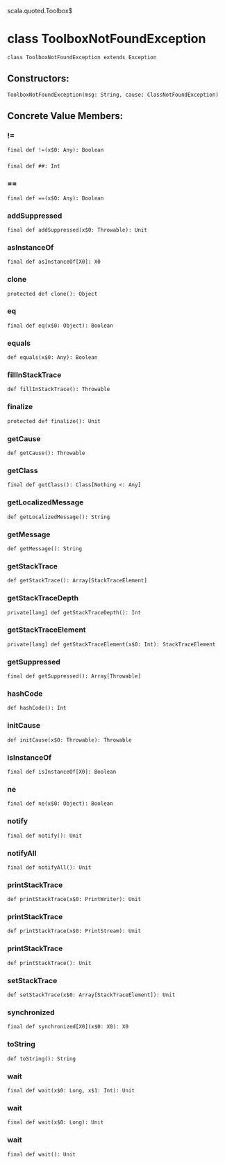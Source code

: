 scala.quoted.Toolbox$
# class ToolboxNotFoundException

<pre><code class="language-scala" >class ToolboxNotFoundException extends Exception</pre></code>
## Constructors:
<pre><code class="language-scala" >ToolboxNotFoundException(msg: String, cause: ClassNotFoundException)</pre></code>

## Concrete Value Members:
### !=
<pre><code class="language-scala" >final def !=(x$0: Any): Boolean</pre></code>

### ##
<pre><code class="language-scala" >final def ##: Int</pre></code>

### ==
<pre><code class="language-scala" >final def ==(x$0: Any): Boolean</pre></code>

### addSuppressed
<pre><code class="language-scala" >final def addSuppressed(x$0: Throwable): Unit</pre></code>

### asInstanceOf
<pre><code class="language-scala" >final def asInstanceOf[X0]: X0</pre></code>

### clone
<pre><code class="language-scala" >protected def clone(): Object</pre></code>

### eq
<pre><code class="language-scala" >final def eq(x$0: Object): Boolean</pre></code>

### equals
<pre><code class="language-scala" >def equals(x$0: Any): Boolean</pre></code>

### fillInStackTrace
<pre><code class="language-scala" >def fillInStackTrace(): Throwable</pre></code>

### finalize
<pre><code class="language-scala" >protected def finalize(): Unit</pre></code>

### getCause
<pre><code class="language-scala" >def getCause(): Throwable</pre></code>

### getClass
<pre><code class="language-scala" >final def getClass(): Class[Nothing <: Any]</pre></code>

### getLocalizedMessage
<pre><code class="language-scala" >def getLocalizedMessage(): String</pre></code>

### getMessage
<pre><code class="language-scala" >def getMessage(): String</pre></code>

### getStackTrace
<pre><code class="language-scala" >def getStackTrace(): Array[StackTraceElement]</pre></code>

### getStackTraceDepth
<pre><code class="language-scala" >private[lang] def getStackTraceDepth(): Int</pre></code>

### getStackTraceElement
<pre><code class="language-scala" >private[lang] def getStackTraceElement(x$0: Int): StackTraceElement</pre></code>

### getSuppressed
<pre><code class="language-scala" >final def getSuppressed(): Array[Throwable]</pre></code>

### hashCode
<pre><code class="language-scala" >def hashCode(): Int</pre></code>

### initCause
<pre><code class="language-scala" >def initCause(x$0: Throwable): Throwable</pre></code>

### isInstanceOf
<pre><code class="language-scala" >final def isInstanceOf[X0]: Boolean</pre></code>

### ne
<pre><code class="language-scala" >final def ne(x$0: Object): Boolean</pre></code>

### notify
<pre><code class="language-scala" >final def notify(): Unit</pre></code>

### notifyAll
<pre><code class="language-scala" >final def notifyAll(): Unit</pre></code>

### printStackTrace
<pre><code class="language-scala" >def printStackTrace(x$0: PrintWriter): Unit</pre></code>

### printStackTrace
<pre><code class="language-scala" >def printStackTrace(x$0: PrintStream): Unit</pre></code>

### printStackTrace
<pre><code class="language-scala" >def printStackTrace(): Unit</pre></code>

### setStackTrace
<pre><code class="language-scala" >def setStackTrace(x$0: Array[StackTraceElement]): Unit</pre></code>

### synchronized
<pre><code class="language-scala" >final def synchronized[X0](x$0: X0): X0</pre></code>

### toString
<pre><code class="language-scala" >def toString(): String</pre></code>

### wait
<pre><code class="language-scala" >final def wait(x$0: Long, x$1: Int): Unit</pre></code>

### wait
<pre><code class="language-scala" >final def wait(x$0: Long): Unit</pre></code>

### wait
<pre><code class="language-scala" >final def wait(): Unit</pre></code>

